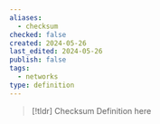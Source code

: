 ```yaml
---
aliases:
  - checksum
checked: false
created: 2024-05-26
last_edited: 2024-05-26
publish: false
tags:
  - networks
type: definition
---
```

>[!tldr] Checksum
>Definition here

